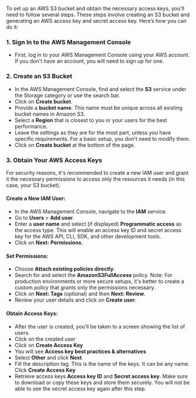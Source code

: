 To set up an AWS S3 bucket and obtain the necessary access keys, you'll need to follow several steps.
These steps involve creating an S3 bucket and generating an AWS access key and secret access key. Here’s how you can do
it:

### 1. Sign In to the AWS Management Console

- First, log in to your AWS Management Console using your AWS account. If you don't have an account, you will need to
  sign up for one.

### 2. Create an S3 Bucket

- In the AWS Management Console, find and select the **S3** service under the Storage category or use the search bar.
- Click on **Create bucket**.
- Provide a **bucket name**. This name must be unique across all existing bucket names in Amazon S3.
- Select a **Region** that is closest to you or your users for the best performance.
- Leave the settings as they are for the most part, unless you have specific requirements. For a basic setup, you don't
  need to modify them.
- Click on **Create bucket** at the bottom of the page.

### 3. Obtain Your AWS Access Keys

For security reasons, it's recommended to create a new IAM user and grant it the necessary permissions to access only
the resources it needs (in this case, your S3 bucket).

#### Create a New IAM User:

- In the AWS Management Console, navigate to the **IAM** service.
- Go to **Users** > **Add user**.
- Enter a **user name** and select (if displayed) **Programmatic access** as the access type. This will enable an access key ID and
  secret access key for the AWS API, CLI, SDK, and other development tools.
- Click on **Next: Permissions**.

#### Set Permissions:

- Choose **Attach existing policies directly**.
- Search for and select the **AmazonS3FullAccess** policy. Note: For production environments or more secure setups, it's
  better to create a custom policy that grants only the permissions necessary.
- Click on **Next: Tags** (optional) and then **Next: Review**.
- Review your user details and click on **Create user**.

#### Obtain Access Keys:

- After the user is created, you’ll be taken to a screen showing the list of users. 
- Click on the created user
- Click on **Create Access Key**
- You will see **Access key best practices & alternatives**
- Select **Other** and click **Next**
- Fill the description tag. This is the name of the keys. It can be any name. Click **Create Access Key**
- Retrieve access keys **Access key ID** and **Secret access key**. Make
  sure to download or copy these keys and store them securely. You will not be able to see the secret access key again
  after this step.
